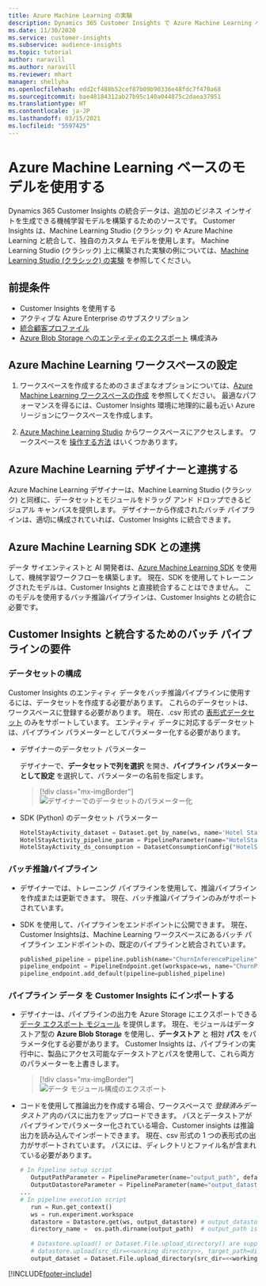 ```yaml
---
title: Azure Machine Learning の実験
description: Dynamics 365 Customer Insights で Azure Machine Learning ベースのモデルを使用します。
ms.date: 11/30/2020
ms.service: customer-insights
ms.subservice: audience-insights
ms.topic: tutorial
author: naravill
ms.author: naravill
ms.reviewer: mhart
manager: shellyha
ms.openlocfilehash: edd2cf488b52cef87b09b90336e48fdc7f470a68
ms.sourcegitcommit: bae40184312ab27b95c140a044875c2daea37951
ms.translationtype: HT
ms.contentlocale: ja-JP
ms.lasthandoff: 03/15/2021
ms.locfileid: "5597425"
---
```

# <a name="use-azure-machine-learning-based-models"></a>Azure Machine Learning ベースのモデルを使用する

Dynamics 365 Customer Insights の統合データは、追加のビジネス インサイトを生成できる機械学習モデルを構築するためのソースです。 Customer Insights は、Machine Learning Studio (クラシック) や Azure Machine Learning と統合して、独自のカスタム モデルを使用します。 Machine Learning Studio (クラシック) 上に構築された実験の例については、[Machine Learning Studio (クラシック) の実験](machine-learning-studio-experiments.md) を参照してください。 

## <a name="prerequisites"></a>前提条件

- Customer Insights を使用する
- アクティブな Azure Enterprise のサブスクリプション
- [統合顧客プロファイル](data-unification.md)
- [Azure Blob Storage へのエンティティのエクスポート](export-azure-blob-storage.md) 構成済み

## <a name="set-up-azure-machine-learning-workspace"></a>Azure Machine Learning ワークスペースの設定

1. ワークスペースを作成するためのさまざまなオプションについては、[Azure Machine Learning ワークスペースの作成](/azure/machine-learning/concept-workspace#-create-a-workspace) を参照してください。 最適なパフォーマンスを得るには、Customer Insights 環境に地理的に最も近い Azure リージョンにワークスペースを作成します。

1. [Azure Machine Learning Studio](https://ml.azure.com/) からワークスペースにアクセスします。 ワークスペースを [操作する方法](/azure/machine-learning/concept-workspace#tools-for-workspace-interaction) はいくつかあります。

## <a name="work-with-azure-machine-learning-designer"></a>Azure Machine Learning デザイナーと連携する

Azure Machine Learning デザイナーは、Machine Learning Studio (クラシック) と同様に、データセットとモジュールをドラッグ アンド ドロップできるビジュアル キャンバスを提供します。 デザイナーから作成されたバッチ パイプラインは、適切に構成されていれば、Customer Insights に統合できます。 
   
## <a name="working-with-azure-machine-learning-sdk"></a>Azure Machine Learning SDK との連携

データ サイエンティストと AI 開発者は、[Azure Machine Learning SDK](/python/api/overview/azure/ml/?preserve-view=true&view=azure-ml-py) を使用して、機械学習ワークフローを構築します。 現在、SDK を使用してトレーニングされたモデルは、Customer Insights と直接統合することはできません。 このモデルを使用するバッチ推論パイプラインは、Customer Insights との統合に必要です。

## <a name="batch-pipeline-requirements-to-integrate-with-customer-insights"></a>Customer Insights と統合するためのバッチ パイプラインの要件

### <a name="dataset-configuration"></a>データセットの構成

Customer Insights のエンティティ データをバッチ推論パイプラインに使用するには、データセットを作成する必要があります。 これらのデータセットは、ワークスペースに登録する必要があります。 現在、.csv 形式の [表形式データセット](/azure/machine-learning/how-to-create-register-datasets#tabulardataset) のみをサポートしています。 エンティティ データに対応するデータセットは、パイプライン パラメーターとしてパラメーター化する必要があります。
   
* デザイナーのデータセット パラメーター
   
     デザイナーで、**データセットで列を選択** を開き、**パイプライン パラメーターとして設定** を選択して、パラメーターの名前を指定します。

     > [!div class="mx-imgBorder"]
     > ![デザイナーでのデータセットのパラメーター化](media/intelligence-designer-dataset-parameters.png "デザイナーでのデータセットのパラメーター化")
   
* SDK (Python) のデータセット パラメーター
   
   ```python
   HotelStayActivity_dataset = Dataset.get_by_name(ws, name='Hotel Stay Activity Data')
   HotelStayActivity_pipeline_param = PipelineParameter(name="HotelStayActivity_pipeline_param", default_value=HotelStayActivity_dataset)
   HotelStayActivity_ds_consumption = DatasetConsumptionConfig("HotelStayActivity_dataset", HotelStayActivity_pipeline_param)
   ```

### <a name="batch-inference-pipeline"></a>バッチ推論パイプライン
  
* デザイナーでは、トレーニング パイプラインを使用して、推論パイプラインを作成または更新できます。 現在、バッチ推論パイプラインのみがサポートされています。

* SDK を使用して、パイプラインをエンドポイントに公開できます。 現在、Customer Insightsは、Machine Learning ワークスペースにあるバッチ パイプライン エンドポイントの、既定のパイプラインと統合されています。
   
   ```python
   published_pipeline = pipeline.publish(name="ChurnInferencePipeline", description="Published Churn Inference pipeline")
   pipeline_endpoint = PipelineEndpoint.get(workspace=ws, name="ChurnPipelineEndpoint") 
   pipeline_endpoint.add_default(pipeline=published_pipeline)
   ```

### <a name="import-pipeline-data-into-customer-insights"></a>パイプライン データ を Customer Insights にインポートする

* デザイナーは、パイプラインの出力を Azure Storage にエクスポートできる [データ エクスポート モジュール](/azure/machine-learning/algorithm-module-reference/export-data) を提供します。 現在、モジュールはデータストア型の **Azure Blob Storage** を使用し、**データストア** と 相対 **パス** をパラメータ化する必要があります。 Customer Insights は、パイプラインの実行中に、製品にアクセス可能なデータストアとパスを使用して、これら両方のパラメーターを上書きします。
   > [!div class="mx-imgBorder"]
   > ![データ モジュール構成のエクスポート](media/intelligence-designer-importdata.png "データ モジュール構成のエクスポート")
   
* コードを使用して推論出力を作成する場合、ワークスペースで *登録済みデータストア* 内のパスに出力をアップロードできます。 パスとデータストアがパイプラインでパラメーター化されている場合、Customer insights は推論出力を読み込んでインポートできます。 現在、csv 形式の 1 つの表形式の出力がサポートされています。 パスには、ディレクトリとファイル名が含まれている必要があります。

   ```python
   # In Pipeline setup script
      OutputPathParameter = PipelineParameter(name="output_path", default_value="HotelChurnOutput/HotelChurnOutput.csv")
      OutputDatastoreParameter = PipelineParameter(name="output_datastore", default_value="workspaceblobstore")
   ...
   # In pipeline execution script
      run = Run.get_context()
      ws = run.experiment.workspace
      datastore = Datastore.get(ws, output_datastore) # output_datastore is parameterized
      directory_name =  os.path.dirname(output_path)  # output_path is parameterized.
      
      # Datastore.upload() or Dataset.File.upload_directory() are supported methods to uplaod the data
      # datastore.upload(src_dir=<<working directory>>, target_path=directory_name, overwrite=False, show_progress=True)
      output_dataset = Dataset.File.upload_directory(src_dir=<<working directory>>, target = (datastore, directory_name)) # Remove trailing "/" from directory_name
   ```


[!INCLUDE[footer-include](../includes/footer-banner.md)]